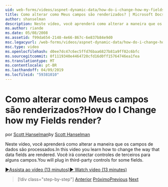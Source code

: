 ```yaml
---
uid: web-forms/videos/aspnet-dynamic-data/how-do-i-change-how-my-fields-render
title: Como alterar como Meus campos são renderizados? | Microsoft Docs
author: shanselman
description: Neste vídeo, você aprenderá como alterar a maneira que os campos de dados são processados. Você irá conectar controles de terceiros para alguns campos.
ms.author: riande
ms.date: 05/08/2008
ms.assetid: f99da654-2148-4e66-867c-6e837b84e9d0
msc.legacyurl: /web-forms/videos/aspnet-dynamic-data/how-do-i-change-how-my-fields-render
msc.type: video
ms.openlocfilehash: d0ee7dc47c6ec5ffd76baa6827b81a9ff02c6bfc
ms.sourcegitcommit: 0f1119340e4464720cfd16d0ff15764746ea1fea
ms.translationtype: MT
ms.contentlocale: pt-BR
ms.lasthandoff: 04/09/2019
ms.locfileid: "59381010"
---
```

# <a name="how-do-i-change-how-my-fields-render"></a><span data-ttu-id="47c2f-105">Como alterar como Meus campos são renderizados?</span><span class="sxs-lookup"><span data-stu-id="47c2f-105">How do I Change how my Fields render?</span></span>

<span data-ttu-id="47c2f-106">por [Scott Hanselman](https://github.com/shanselman)</span><span class="sxs-lookup"><span data-stu-id="47c2f-106">by [Scott Hanselman](https://github.com/shanselman)</span></span>

<span data-ttu-id="47c2f-107">Neste vídeo, você aprenderá como alterar a maneira que os campos de dados são processados.</span><span class="sxs-lookup"><span data-stu-id="47c2f-107">In this video you learn how to change the way that data fields are rendered.</span></span> <span data-ttu-id="47c2f-108">Você irá conectar controles de terceiros para alguns campos.</span><span class="sxs-lookup"><span data-stu-id="47c2f-108">You will plug in third-party controls for some fields.</span></span>

[<span data-ttu-id="47c2f-109">&#9654;Assista ao vídeo (13 minutos)</span><span class="sxs-lookup"><span data-stu-id="47c2f-109">&#9654; Watch video (13 minutes)</span></span>](https://channel9.msdn.com/Blogs/ASP-NET-Site-Videos/how-do-i-change-how-my-fields-render)

> [!div class="step-by-step"]
> <span data-ttu-id="47c2f-110">[Anterior](how-do-i-enable-inline-gridview-editing.md)
> [Próximo](how-do-i-handle-business-logic-exceptions.md)</span><span class="sxs-lookup"><span data-stu-id="47c2f-110">[Previous](how-do-i-enable-inline-gridview-editing.md)
[Next](how-do-i-handle-business-logic-exceptions.md)</span></span>
